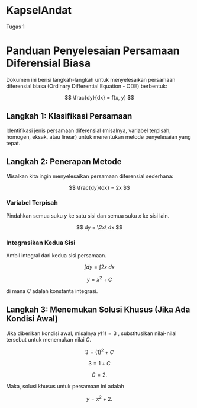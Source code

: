 # KapselAndat
Tugas 1

# Panduan Penyelesaian Persamaan Diferensial Biasa

Dokumen ini berisi langkah-langkah untuk menyelesaikan persamaan diferensial biasa (Ordinary Differential Equation - ODE) berbentuk:

$$ \frac{dy}{dx} = f(x, y) $$

## Langkah 1: Klasifikasi Persamaan

Identifikasi jenis persamaan diferensial (misalnya, variabel terpisah, homogen, eksak, atau linear) untuk menentukan metode penyelesaian yang tepat.

## Langkah 2: Penerapan Metode

Misalkan kita ingin menyelesaikan persamaan diferensial sederhana:

$$ \frac{dy}{dx} = 2x $$

### Variabel Terpisah

Pindahkan semua suku $y$ ke satu sisi dan semua suku $x$ ke sisi lain.

$$ dy = \2x\ dx $$

### Integrasikan Kedua Sisi

Ambil integral dari kedua sisi persamaan.

$$ \int dy = \int 2x \ dx $$

$$ y = x^2 + C $$

di mana $C$ adalah konstanta integrasi.

## Langkah 3: Menemukan Solusi Khusus (Jika Ada Kondisi Awal)

Jika diberikan kondisi awal, misalnya  $y(1) = 3$ , substitusikan nilai-nilai tersebut untuk menemukan nilai $C$.

$$ 3 = (1)^2 + C $$

$$ 3 = 1 + C $$

$$ C = 2 .$$

Maka, solusi khusus untuk persamaan ini adalah

$$y = x^2 + 2 .$$
